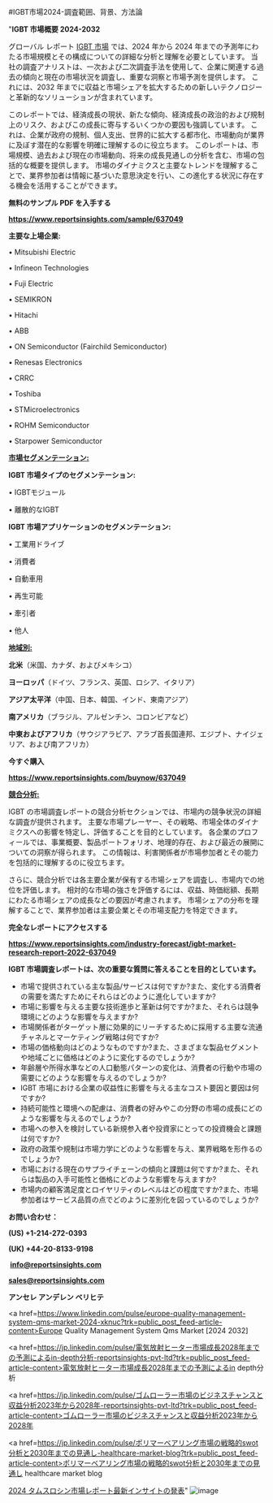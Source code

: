 #IGBT市場2024-調査範囲、背景、方法論

"<strong>IGBT 市場概要 2024-2032</strong>

グローバル レポート <a href=https://www.reportsinsights.com/sample/637049>IGBT 市場</a> では、2024 年から 2024 年までの予測年にわたる市場規模とその構成についての詳細な分析と理解を必要としています。 当社の調査アナリストは、一次および二次調査手法を使用して、企業に関連する過去の傾向と現在の市場状況を調査し、重要な洞察と市場予測を提供します。 これには、2032 年までに収益と市場シェアを拡大​​するための新しいテクノロジーと革新的なソリューションが含まれています。

このレポートでは、経済成長の現状、新たな傾向、経済成長の政治的および規制上のリスク、およびこの成長に寄与するいくつかの要因も強調しています。 これは、企業が政府の規制、個人支出、世界的に拡大する都市化、市場動向が業界に及ぼす潜在的な影響を明確に理解するのに役立ちます。 このレポートは、市場規模、過去および現在の市場動向、将来の成長見通しの分析を含む、市場の包括的な概要を提供します。 市場のダイナミクスと主要なトレンドを理解することで、業界参加者は情報に基づいた意思決定を行い、この進化する状況に存在する機会を活用することができます。

<strong><b>無料のサンプル PDF を入手する</b></strong>

<a href=https://www.reportsinsights.com/sample/637049><strong><u>https://www.reportsinsights.com/sample/637049</u></strong></a>

<strong>主要な上場企業:</strong>

• Mitsubishi Electric

• Infineon Technologies

• Fuji Electric

• SEMIKRON

• Hitachi

• ABB

• ON Semiconductor (Fairchild Semiconductor)

• Renesas Electronics

• CRRC

• Toshiba

• STMicroelectronics

• ROHM Semiconductor

• Starpower Semiconductor

<strong><u>市場セグメンテーション</u></strong><strong><u>:</u></strong>

<strong>IGBT 市場タイプのセグメンテーション:</strong>

• IGBTモジュール

• 離散的なIGBT

<strong>IGBT 市場アプリケーションのセグメンテーション:</strong>

• 工業用ドライブ

• 消費者

• 自動車用

• 再生可能

• 牽引者

• 他人

<strong><u>地域別</u></strong><strong><u>:</u></strong>

<strong>北米</strong>（米国、カナダ、およびメキシコ）

<strong>ヨーロッパ</strong>（ドイツ、フランス、英国、ロシア、イタリア）

<strong>アジア太平洋</strong>（中国、日本、韓国、インド、東南アジア）

<strong>南アメリカ</strong>（ブラジル、アルゼンチン、コロンビアなど）

<strong>中東およびアフリカ</strong>（サウジアラビア、アラブ首長国連邦、エジプト、ナイジェリア、および南アフリカ）

<strong>今すぐ購入</strong>

<a href=https://www.reportsinsights.com/buynow/637049><strong><u>https://www.reportsinsights.com/buynow/637049</u></strong></a>

<strong><u>競合分析:</u></strong>

IGBT の市場調査レポートの競合分析セクションでは、市場内の競争状況の詳細な調査が提供されます。 主要な市場プレーヤー、その戦略、市場全体のダイナミクスへの影響を特定し、評価することを目的としています。 各企業のプロフィールでは、事業概要、製品ポートフォリオ、地理的存在、および最近の展開についての洞察が得られます。 この情報は、利害関係者が市場参加者とその能力を包括的に理解するのに役立ちます。

さらに、競合分析では各主要企業が保有する市場シェアを調査し、市場内での地位を評価します。 相対的な市場の強さを評価するには、収益、時価総額、長期にわたる市場シェアの成長などの要因が考慮されます。 市場シェアの分布を理解することで、業界参加者は主要企業とその市場支配力を特定できます。

<strong>完全なレポートにアクセスする</strong>

<a href=https://www.reportsinsights.com/industry-forecast/igbt-market-research-report-2022-637049><strong><u><b>https://www.reportsinsights.com/industry-forecast/igbt-market-research-report-2022-637049</b></u></strong></a>

<strong><b>IGBT 市場調査レポートは、次の重要な質問に答えることを目的としています。</b></strong>
<ul>
  <li>市場で提供されている主な製品/サービスは何ですか?また、変化する消費者の需要を満たすためにそれらはどのように進化していますか?</li>
  <li>市場に影響を与える主要な技術進歩と革新は何ですか?また、それらは競争環境にどのような影響を与えますか?</li>
  <li>市場関係者がターゲット層に効果的にリーチするために採用する主要な流通チャネルとマーケティング戦略は何ですか?</li>
  <li>市場の価格動向はどのようなものですか?また、さまざまな製品セグメントや地域ごとに価格はどのように変化するのでしょうか?</li>
  <li>年齢層や所得水準などの人口動態パターンの変化は、消費者の行動や市場の需要にどのような影響を与えるのでしょうか?</li>
  <li>IGBT 市場における企業の収益性に影響を与える主なコスト要因と要因は何ですか?</li>
  <li>持続可能性と環境への配慮は、消費者の好みやこの分野の市場の成長にどのような影響を与えるのでしょうか?</li>
  <li>市場への参入を検討している新規参入者や投資家にとっての投資機会と課題は何ですか?</li>
  <li>政府の政策や規制は市場力学にどのような影響を与え、業界戦略を形作るのでしょうか?</li>
  <li>市場における現在のサプライチェーンの傾向と課題は何ですか?また、それらは製品の入手可能性と価格にどのような影響を与えますか?</li>
  <li>市場内の顧客満足度とロイヤリティのレベルはどの程度ですか?また、市場参加者はサービス品質の点でどのように差別化を図っているのでしょうか?</li>
</ul>
<strong>お問い合わせ：</strong>

<strong>(US) +1-214-272-0393</strong>

<strong>(UK) +44-20-8133-9198</strong>

<strong> </strong><a href=info@reportsinsights.com><strong><u>info@reportsinsights.com</u></strong></a>

<a href=sales@reportsinsights.com><strong><u>sales@reportsinsights.com</u></strong></a>

<strong>アンセレ アンデレン ベリヒテ</strong>

<a href=https://www.linkedin.com/pulse/europe-quality-management-system-qms-market-2024-xknuc?trk=public_post_feed-article-content>Europe Quality Management System Qms Market [2024 2032]</a>

<a href=https://jp.linkedin.com/pulse/電気放射ヒーター市場成長2028年までの予測によるin-depth分析-reportsinsights-pvt-ltd?trk=public_post_feed-article-content>電気放射ヒーター市場成長2028年までの予測によるin depth分析</a>

<a href=https://jp.linkedin.com/pulse/ゴムローラー市場のビジネスチャンスと収益分析2023年から2028年-reportsinsights-pvt-ltd?trk=public_post_feed-article-content>ゴムローラー市場のビジネスチャンスと収益分析2023年から2028年</a>

<a href=https://jp.linkedin.com/pulse/ポリマーベアリング市場の戦略的swot分析と2030年までの見通し-healthcare-market-blog?trk=public_post_feed-article-content>ポリマーベアリング市場の戦略的swot分析と2030年までの見通し healthcare market blog</a>

<a href=https://www.linkedin.com/pulse/2024-タムスロシン市場レポート最新インサイトの発表-reports-insights-expert-yoqaf/>2024 タムスロシン市場レポート最新インサイトの発表</a>"
![image](https://github.com/aanak123/RIMarketer1/assets/158471119/583d914e-8068-4ae8-a604-b15cd95080ac)
